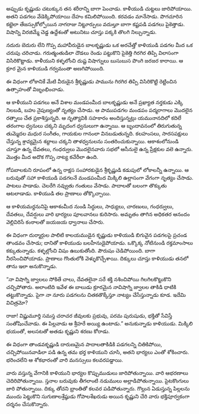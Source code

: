 ﻿అప్పుడు కృష్ణుడు చటుక్కున తన శరీరాన్ని బాగా పెంచాడు. కాళీయుడి చుట్టలు జారిపోయాయి. అతని పడగలు వేడెక్కిపోయాయి దేహం కమిలిపోయింది. కరవడం మానేసాడు. పొగచూరిన కట్టెలా తేజస్సుకోల్పోయిన నాగరాజు నిట్టూర్పులు వదుల్తూ బాగా కష్టపడి పడగలు పైకెత్తాడు. విషాన్ని విరజిమ్మే చెడ్డ ఉద్దేశంతో అటునిటు చూస్తు పక్కకి తొలగి నిల్చున్నాడు. 

నదురు బెదురు లేని గొప్ప మహావీరుడైన బాలకృష్ణుడు ఒక అరచేత్తో కాళియుడి పడగల మీద ఒక చరుపు చరిచాడు. గరుత్మంతుడిలా దౌడలు రెండు పట్టుకొని పైకెత్తి గిరగిర తిప్పి విలాసంగా విసిరికొట్టాడు. కాళీయుని కళ్ళలోంచి దుష్ట విషాగ్నులు బుసుబుస పొంగి జరజర కారాయి. ఆ క్రూర మైన కాళియుడి గర్వమంతా అణగిపోయింది. 

ఈ విధంగా లోకానికే మేటి వీరుడైన శ్రీకృష్ణుడు పామును గిరగిర తిప్పి విసిరికొట్టి రెట్టించిన ఉత్సాహంతో విజృంభించాడు. 

ఆ కాళీయుని పడగలు అనే విశాల మండపంమీద బాలకృష్ణుడు అనే ప్రఖ్యాత నర్తకుడు ఎక్కి నిలబడి, బహు నైపుణ్యంతో నృత్యం చేసాడు. ఆ పాముపడగల మండపం పద్మరాగాలు మొదలైన రత్నాలు చేత ప్రకాశిస్తున్నది. ఆ నృత్యావికి సహకారం అందిస్తున్నట్లు యమునానదిలో కదిలే తరంగాల ధ్వనులు చక్కని మృదంగ ధ్వనులుగా ఉన్నాయి. ఆ బృందావనంలో తిరుగుతున్న తుమ్మెదల మధుర సంగీతం, గాయకుల గానంలా వినబడుతున్నది. కలహంసలు, సారసపక్షులు చేస్తున్న శ్రావ్యమైన శబ్దాలు చక్కని తాళధ్వనులను సంతరించుకున్నాయి. ఆకాశంలోనుండి చూస్తూ ఉన్న దేవతలు, గంధర్వులు మొదలైనవారు సభలో ఆసీనులై ఉన్న ప్రేక్షకుల వలె ఉన్నారు. మొత్తం మీద అదొక గొప్ప నాట్య కచేరీలా ఉంది. 

గోపబాలకుని రూపంలో ఉన్న రాక్షస సంహారకుడైన శ్రీకృష్ణుడి కడుపులో లోకాలన్నీ ఉన్నాయి. ఆ బరువుతో సహా కాళియుడి పడగలనే మండపంమీద మిక్కిలి ఉల్లాసంగా వేగంగా నృత్యం చేసాడు. పాటలు పాడాడు. చెలరేగి నవ్వుతు గంతులు వేసాడు. పాదాలతో బలంగా తొక్కుతు ఆటలాడాడు. కాళియుడి తల ప్రాణాలు తోక్కొచ్చాయి. 

ఆ కాళియమర్దనునిపై ఆకాశంమీద నుండి సిద్ధులు, సాధ్యులు, చారణులు, గంధర్వులు, దేవతలు, దేవర్షులు వారి భార్యలు పూలవానలు కురిసారు. అమృతం తాగిన అధికతర ఆనందం వెల్లివిరిసే కంఠాలతో జయజయ ధ్వానాలు చేసారు. 

ఈ విధంగా దుర్మార్గుల పాలిటి కాలయముడైన కృష్ణుడు కాళియుడి బిగువైన పడగలపై ప్రచండ తాండవం చేసాడు; దానితో కాళియుడు బలహీనుడైపోయాడు. ఒక్కొక్క నోటినుండి రక్తమాంసాలు కక్కుతున్నాడు. కళ్ళల్లోంచి విషం ఉబుకుతోంది. పౌరుషం చెడిపోయింది. బాగా నీరసించిపోయాడు. ప్రాణాలు గొంతులోకి వెళ్ళుకొచ్చేశాయి. దిక్కులు చూస్తు కాళియుడు తనలో తాను ఇలా అనుకొన్నాడు. 

“నా విషాగ్ని జ్వాలలు సోకితే చాలు, దేవతలైనా సరే శక్తి నశించిపోయి గిలగిలకొట్టుకొని చచ్చిపోతారు. అలాంటిది ఇవేళ ఈ బాలుడు క్రూరమైన నావిషాగ్ని జ్వాలల తాకిడి ధాటికి తట్టుకొన్నాడు. పైగా నా నూరు పడగలను చితకతొక్కేస్తూ నాట్యం చేసేస్తున్నాడు కూడ. ఇదేమి విచిత్రమో? 

రాజా! విష్ణుమూర్తి సమస్త చరాచర జీవులకు ప్రభువు, పరమ పురుషుడు, భక్తితో సేవిస్తే సంతోషించేవాడు. ఈ పిల్లవాడు ఆ శ్రీహరే అయ్యి ఉంటాడు.” అనుకున్నాడు కాళియుడు. మిక్కిలి భయంతో, అలసటతో అతడు కృష్ణుని శరణు కోరాడు. 

ఈ విధంగా తాండవకృష్ణుడి దారుణమైన పాదాలతాకిడికి పడగలన్ని చితికిపోయి, చచ్చిపోయినవాడిలా పడి ఉన్న తమ భర్త కాళియుని చూసి, అతని భార్యలు ఎంతో శోకించారు. భరించలేని ఆ శోకభారంతో వారి మనస్సులు కలవరపడ్డాయి. 

వారు వస్తున్న వేగానికి కాళియుని భార్యల కొప్పుముడులు జారిపోతున్నాయి. వారి ఆభరణాలు చెదిరిపోతున్నాయి. స్తనాల బరువుకు తీగలాంటి నడుములు అల్లాడిపోతున్నాయి. పైటకొంగులు జారి పోతున్నాయి. దిక్కు తోచని భ్రాంతితో కలవర పడిపోతున్నారు. గొల్లున ఏడుస్తున్న పిల్లలను ముందు పెట్టుకొని సుగుణాలశ్రేష్ఠుడు గోపాలశేఖరుడు అయిన కృష్ణుని చేరి వారు భక్తిపూర్వకంగా దర్శనం చేసుకొన్నారు. 

